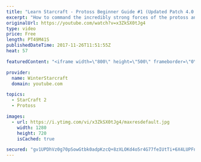 ```yaml
---
title: "Learn Starcraft - Protoss Beginner Guide #1 (Updated Patch 4.0 FREE TO PLAY)"
excerpt: "How to command the incredibly strong forces of the protoss and cover weaknesses against the other inferior races. Updated for patch 4.0! This guide is not intended for COMPLETELY new players, but those who have played several games/campaign missions and grasp the very basics."
originalUrl: https://youtube.com/watch?v=x3ZkSX0tJg4
type: video
price: Free
length: PT49M41S
publishedDateTime: 2017-11-26T11:51:55Z
heat: 57

featuredContent: "<iframe width=\"800\" height=\"500\" frameborder=\"0\" src=\"https://www.youtube.com/embed/x3ZkSX0tJg4\" allow=\"accelerometer; autoplay; encrypted-media; gyroscope; picture-in-picture\" allowfullscreen></iframe>"

provider:
  name: WinterStarcraft
  domain: youtube.com

topics:
  - StarCraft 2
  - Protoss

images:
  - url: https://i.ytimg.com/vi/x3ZkSX0tJg4/maxresdefault.jpg
    width: 1280
    height: 720
    isCached: true

secured: "gv1UPDhVz0g70pSowGtbk0adpKzcQ+8zXLOKd4o5r4G77feIUtTi+6X4LUPFnaLhgEaRSmNxdBE7PUg79ZGAGjxGKZiDiCKcKvyjokazkSLI9JumSoUMaaWOyGs5mvuBWaha77J/OMzIyn6WhlTuB069IyHvtsUj6qV5xmBashPALYAVUCW7FRJrdd32X799+IYwfab8DVLmnAVBxSP3VXuGzn69DhAxJZrbluAeq9GE+luwjfj4do871gpC5duFxO9/fdRBdE1n5Zb1FvNuh1UKk4nDoE9Nm17IwqmyHDzVWl/SsPs1Czi3+ZUC80QV1MTNiZBVs+DGqaVOZzlVj6SmlqW5XSQx5KPs7X6ijekodMz136K0nsupxmUi3H6V86f/majbe2XssrTZUQ2RM6qXI4aasFjWWoNyxvSfVIPfJvg08ATo5WFNvKAh0mNL;raZKZFOsINjctEKW7LvdLg=="
---
```


